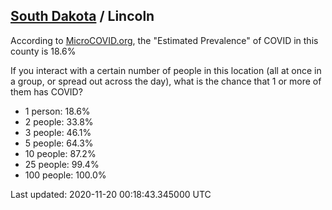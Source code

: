 
## [South Dakota](/united-states/south-dakota) / Lincoln

According to [MicroCOVID.org](http://microcovid.org),
the "Estimated Prevalence" of COVID in this county is 18.6%

If you interact with a certain number of people in this location
(all at once in a group, or spread out across the day), what is the chance that
1 or more of them has COVID?

- 1 person: 18.6%
- 2 people: 33.8%
- 3 people: 46.1%
- 5 people: 64.3%
- 10 people: 87.2%
- 25 people: 99.4%
- 100 people: 100.0%

Last updated: 2020-11-20 00:18:43.345000 UTC
